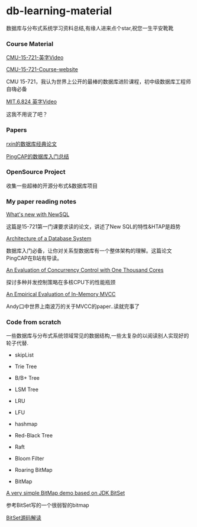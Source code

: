 # db-learning-material

数据库与分布式系统学习资料总结,有缘人进来点个star,祝您一生平安靴靴

### Course Material

[CMU-15-721-英字Video](https://www.bilibili.com/video/BV1Wz411b7sD?from=search&seid=1785395184520069316)

[CMU-15-721-Course-website ](https://15721.courses.cs.cmu.edu/spring2020/)

CMU 15-721，我认为世界上公开的最棒的数据库进阶课程，初中级数据库工程师自嗨必备


[MIT.6.824 英字Video](https://www.bilibili.com/video/av91748150)

这我不用说了吧？


### Papers

[rxin的数据库经典论文](https://github.com/rxin/db-readings#data-parallel)

[PingCAP的数据库入门总结](https://github.com/pingcap/awesome-database-learning)


### OpenSource Project

收集一些超棒的开源分布式&数据库项目



### My paper reading notes

[What's new with NewSQL](https://github.com/AlexanderChiuluvB/db-learning-material/tree/master/CMU-15-721/Lec-01-History-Of-Databases)

这篇是15-721第一门课要求读的论文，讲述了New SQL的特性&HTAP是趋势

[Architecture of a Database System](https://github.com/AlexanderChiuluvB/db-learning-material/blob/master/CMU-15-721/Lec-01-History-Of-Databases/DBArchitectureLearningNotes.md)

数据库入门必备，让你对关系型数据库有一个整体架构的理解。这篇论文PingCAP在B站有导读。

[An Evaluation of Concurrency Control with One Thousand Cores](https://blog.csdn.net/weixin_38499215/article/details/105883971)

探讨多种并发控制策略在多核CPU下的性能瓶颈

[An Empirical Evaluation of In-Memory MVCC](https://github.com/AlexanderChiuluvB/db-learning-material/blob/master/CMU-15-721/Lec-03-MVCC-design/MVCC-LEC01.pdf)

Andy口中世界上南波万的关于MVCC的paper..读就完事了


### Code from scratch

一些数据库与分布式系统领域常见的数据结构,一些太复杂的以阅读别人实现好的轮子代替.

* skipList

* Trie Tree

* B/B+ Tree

* LSM Tree

* LRU

* LFU

* hashmap

* Red-Black Tree

* Raft

* Bloom Filter

* Roaring BitMap

* BitMap

[A very simple BitMap demo based on JDK BitSet](https://github.com/AlexanderChiuluvB/db-learning-material/blob/master/Data-structure/src/main/java/BitMap/BitMap.java)

参考BitSet写的一个很弱智的bitmap

[BitSet源码解读](https://blog.csdn.net/weixin_38499215/article/details/105996592)
